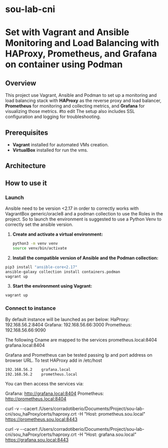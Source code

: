 # sou-lab-cni

# Set with Vagrant and Ansible Monitoring and Load Balancing with HAProxy, Prometheus, and Grafana on container using Podman

## Overview
This project use Vagrant, Ansible and Podman to set up a monitoring and load balancing stack with **HAProxy** as the reverse proxy and load balancer, **Prometheus** for monitoring and collecting metrics, and **Grafana** for visualizing those metrics. #to edit The setup also includes SSL configuration and logging for troubleshooting.

## Prerequisites

- **Vagrant** installed for automated VMs creation.
- **VirtualBox** installed for run the vms.

## Architecture


## How to use it

### Launch

Ansible need to be version <2.17 in order to correctly works with VagrantBox generic/oracle8 and a podman collection to use the Roles in the project.
So to launch the environment is suggested to use a Python Venv to correctly set the ansible version.

1. **Create and activate a virtual environment:**
   ```bash
   python3 -m venv venv 
   source venv/bin/activate
   ```
2. **Install the compatible version of Ansible and the Podman collection:**

```bash
pip3 install "ansible-core<2.17"
ansible-galaxy collection install containers.podman
vagrant up
```
3. **Start the environment using Vagrant:**

```bash
vagrant up
```

### Connect to instance

By default instance will be launched as per below:
HaProxy: 192.168.56.2:8404
Grafana: 192.168.56.66:3000
Prometheus: 192.168.56.66:9090

The following Cname are mapped to the services
prometheus.local:8404
grafana.local:8404

Grafana and Prometheus can be tested passing Ip and port address on browser URL.
To test HAProxy add in /etc/host

```bash
192.168.56.2    grafana.local
192.168.56.2    prometheus.local
```
You can then access the services via:

Grafana: http://grafana.local:8404
Prometheus: http://prometheus.local:8404


curl -v --cacert /Users/corradotiberio/Documents/Project/sou-lab-cni/sou_haProxy/certs/haproxy.crt -H "Host: prometheus.sou.local" https://prometheus.sou.local:8443

curl -v --cacert /Users/corradotiberio/Documents/Project/sou-lab-cni/sou_haProxy/certs/haproxy.crt -H "Host: grafana.sou.local" https://grafana.sou.local:8443